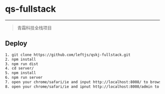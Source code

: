 # qs-fullstack

----

> 青霜科技全栈项目

## Deploy

```bash
1. git clone https://github.com/leftjs/qskj-fullstack.git
2. npm install
3. npm run dist
4. cd server/
5. npm install
6. npm run server
7. open your chrome/safari/ie and input http://localhost:8008/ to browser **home** page
8. open your chrome/safari/ie and ipnut http://localhost:8008/admin to browser **admin** page
```


